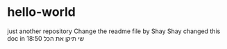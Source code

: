 # hello-world
just another repository
Change the readme file by Shay
Shay changed this doc in 18:50
שי תיקן את הכל